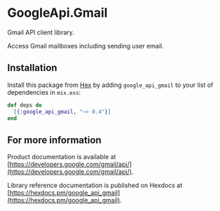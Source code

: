 # GoogleApi.Gmail

Gmail API client library.

Access Gmail mailboxes including sending user email.

## Installation

Install this package from [Hex](https://hex.pm) by adding
`google_api_gmail` to your list of dependencies in `mix.exs`:

```elixir
def deps do
  [{:google_api_gmail, "~> 0.4"}]
end
```

## For more information

Product documentation is available at [https://developers.google.com/gmail/api/](https://developers.google.com/gmail/api/).

Library reference documentation is published on Hexdocs at
[https://hexdocs.pm/google_api_gmail](https://hexdocs.pm/google_api_gmail).
